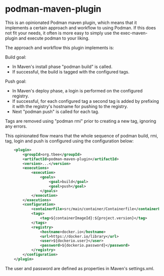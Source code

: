 # podman-maven-plugin

This is an opinionated Podman maven plugin, which means that it implements a certain approach and workflow to using Podman.
If this does not fit your needs, it often is more easy to simply use the exec-maven-plugin and execute podman to your liking.

The approach and workflow this plugin implements is:

Build goal:
* In Maven's install phase "podman build" is called.
* If successful, the build is tagged with the configured tags.

Push goal:
* In Maven's deploy phase, a login is performed on the configured registry.
* If successful, for each configured tag a second tag is added by prefixing it with the registry's hostname for pushing to the registry.
* Next "podman push" is called for each tag.

Tags are removed using "podman rmi" prior to creating a new tag, ignoring any errors.

This opinionated flow means that the whole sequence of podman build, rmi, tag, login and push is configured using the configuration below:


```xml
	<plugin>
		<groupId>org.tbee</groupId>
		<artifactId>podman-maven-plugin</artifactId>
		<version>...</version>				
		<executions>
			<execution>
				<goals>
					<goal>build</goal>
					<goal>push</goal>
				</goals>
			</execution>
		</executions>
		<configuration>
			<containerFile>src/main/container/Containerfile</containerFile>
			<tags>
				<tag>${containerImageId}:${project.version}</tag>
			</tags>
			<registry>
				<hostname>docker.io</hostname>					
				<url>https://docker.io/library</url>					
				<user>${dockerio.user}</user>
				<password>${dockerio.password}</password>
			</registry>
		</configuration>
	</plugin>
```

The user and password are defined as properties in Maven's settings.xml.